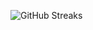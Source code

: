 ![GitHub Streaks](https://github-streaks-mqc9.onrender.com/streak/happilli/image?theme=midnight&cache_bust=1743734818&lang=ja)
